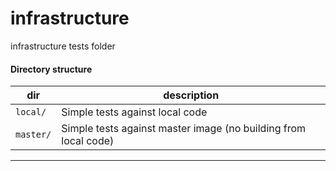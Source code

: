 # infrastructure

infrastructure tests folder

#### Directory structure

dir | description
--- | ---
`local/` | Simple tests against local code
`master/` | Simple tests against master image (no building from local code)
***

